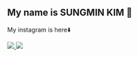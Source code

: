 ## My name is SUNGMIN KIM 👋
My instagram is here⬇️

<a href="https://www.instagram.com/so_ssmk/"><img src="https://img.shields.io/badge/INSTAGRAM-FF0069?style=flat-square&logo=Instagram&logoColor=white&link="/>
<a href="https://blog.naver.com/so_ssmk"><img src="https://img.shields.io/badge/Blog-03C75A?style=flat-square&logo=naver&logoColor=white&link="/>



<!--
**sossmk/sossmk** is a ✨ _special_ ✨ repository because its `README.md` (this file) appears on your GitHub profile.

Here are some ideas to get you started:

- 🔭 I’m currently working on ...
- 🌱 I’m currently learning ...
- 👯 I’m looking to collaborate on ...
- 🤔 I’m looking for help with ...
- 💬 Ask me about ...
- 📫 How to reach me: ...
- 😄 Pronouns: ...
- ⚡ Fun fact: ...
-->
